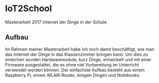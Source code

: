 # IoT2School
Masterarbeit 2017
Internet der Dinge in der Schule

## Aufbau
Im Rahmen meiner Masterarbeit habe ich mich damit beschäftigt, wie man das Internet der Dinge in das Klassenzimmer bringen kann. Um dies zu erreichen wurden Hardwaremodule, kurz Dinge, entwickelt und mit einer Firmware ausgestattet, die es ohne viel Vorbereitung im Unterricht verwendet werden können.
Der einfachste Aufbau besteht aus einem Raspberry Pi, einem WLAN-Router, einigen Dingen und Notebooks.

